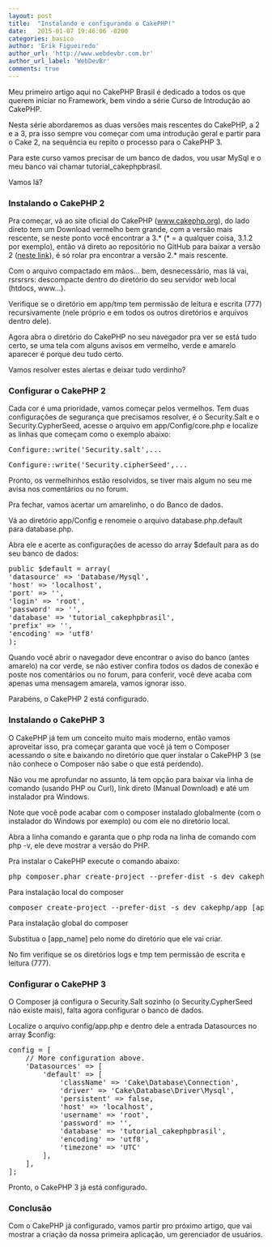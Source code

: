 ```yaml
---
layout: post
title:  "Instalando e configurando o CakePHP!"
date:   2015-01-07 19:46:06 -0200
categories: basico
author: 'Erik Figueiredo'
author_url: 'http://www.webdevbr.com.br'
author_url_label: 'WebDevBr'
comments: true
---
```


Meu primeiro artigo aqui no CakePHP Brasil é dedicado a todos os que querem iniciar no Framework, bem vindo a série Curso de Introdução ao CakePHP.

Nesta série abordaremos as duas versões mais rescentes do CakePHP, a 2 e a 3, pra isso sempre vou começar com uma introdução geral e partir para o Cake 2, na sequência eu repito o processo para o CakePHP 3.<!--more-->

Para este curso vamos precisar de um banco de dados, vou usar MySql e o meu banco vai chamar tutorial_cakephpbrasil.

Vamos lá?
<h3>Instalando o CakePHP 2</h3>
Pra começar, vá ao site oficial do CakePHP (<a href="http://cakephp.org/" target="_blank">www.cakephp.org</a>), do lado direto tem um Download vermelho bem grande, com a versão mais rescente, se neste ponto você encontrar a 3.* (* = a qualquer coisa, 3.1.2 por exemplo), então vá direto ao repositório no GitHub para baixar a versão 2 (<a href="https://github.com/cakephp/cakephp/tags" target="_blank">neste link</a>), é só rolar pra encontrar a versão 2.* mais rescente.

Com o arquivo compactado em mãos... bem, desnecessário, mas lá vai, rsrsrsrs: descompacte dentro do diretório do seu servidor web local (htdocs, www...).

Verifique se o diretório em app/tmp tem permissão de leitura e escrita (777) recursivamente (nele próprio e em todos os outros diretórios e arquivos dentro dele).

Agora abra o diretório do CakePHP no seu navegador pra ver se está tudo certo, se uma tela com alguns avisos em vermelho, verde e amarelo aparecer é porque deu tudo certo.

Vamos resolver estes alertas e deixar tudo verdinho?
<h3>Configurar o CakePHP 2</h3>
Cada cor é uma prioridade, vamos começar pelos vermelhos. Tem duas configurações de segurança que precisamos resolver, é o Security.Salt e o Security.CypherSeed, acesse o arquivo em app/Config/core.php e localize as linhas que começam como o exemplo abaixo:
<pre>Configure::write('Security.salt',...
</pre>
<pre>Configure::write('Security.cipherSeed',...
</pre>
Pronto, os vermelhinhos estão resolvidos, se tiver mais algum no seu me avisa nos comentários ou no forum.

Pra fechar, vamos acertar um amarelinho, o do Banco de dados.

Vá ao diretório app/Config e renomeie o arquivo database.php.default para database.php.

Abra ele e acerte as configurações de acesso do array $default para as do seu banco de dados:
<pre>public $default = array(
'datasource' =&gt; 'Database/Mysql',
'host' =&gt; 'localhost',
'port' =&gt; '',
'login' =&gt; 'root',
'password' =&gt; '',
'database' =&gt; 'tutorial_cakephpbrasil',
'prefix' =&gt; '',
'encoding' =&gt; 'utf8'
);</pre>
Quando você abrir o navegador deve encontrar o aviso do banco (antes amarelo) na cor verde, se não estiver confira todos os dados de conexão e poste nos comentários ou no forum, para conferir, você deve acaba com apenas uma mensagem amarela, vamos ignorar isso.

Parabéns, o CakePHP 2 está configurado.
<h3>Instalando o CakePHP 3</h3>
O CakePHP já tem um conceito muito mais moderno, então vamos aproveitar isso, pra começar garanta que você já tem o Composer acessando o site e baixando no diretório que quer instalar o CakePHP 3 (se não conhece o Composer não sabe o que está perdendo).

Não vou me aprofundar no assunto, lá tem opção para baixar via linha de comando (usando PHP ou Curl), link direto (Manual Download) e até um instalador pra Windows.

Note que você pode acabar com o composer instalado globalmente (com o instalador do Windows por exemplo) ou com ele no diretório local.

Abra a linha comando e garanta que o php roda na linha de comando com php -v, ele deve mostrar a versão do PHP.

Pra instalar o CakePHP execute o comando abaixo:
<pre>php composer.phar create-project --prefer-dist -s dev cakephp/app [app_name]</pre>
Para instalação local do composer
<pre>composer create-project --prefer-dist -s dev cakephp/app [app_name]</pre>
Para instalação global do composer

Substitua o [app_name] pelo nome do diretório que ele vai criar.

No fim verifique se os diretórios logs e tmp tem permissão de escrita e leitura (777).
<h3>Configurar o CakePHP 3</h3>
O Composer já configura o Security.Salt sozinho (o Security.CypherSeed não existe mais), falta agora configurar o banco de dados.

Localize o arquivo config/app.php e dentro dele a entrada Datasources no array $config:
<pre>config = [
    // More configuration above.
    'Datasources' =&gt; [
        'default' =&gt; [
            'className' =&gt; 'Cake\Database\Connection',
            'driver' =&gt; 'Cake\Database\Driver\Mysql',
            'persistent' =&gt; false,
            'host' =&gt; 'localhost',
            'username' =&gt; 'root',
            'password' =&gt; '',
            'database' =&gt; 'tutorial_cakephpbrasil',
            'encoding' =&gt; 'utf8',
            'timezone' =&gt; 'UTC'
        ],
    ],
];
</pre>
Pronto, o CakePHP 3 já está configurado.
<h3>Conclusão</h3>
Com o CakePHP já configurado, vamos partir pro próximo artigo, que vai mostrar a criação da nossa primeira aplicação, um gerenciador de usuários.